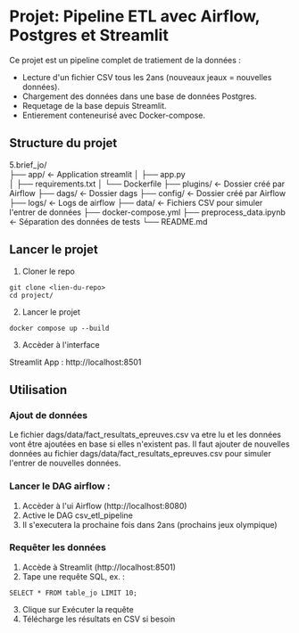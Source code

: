 # Projet: Pipeline ETL avec Airflow, Postgres et Streamlit 

Ce projet est un pipeline complet de tratiement de la données : 
 - Lecture d'un fichier CSV tous les 2ans (nouveaux jeaux = nouvelles données).
 - Chargement des données dans une base de données Postgres.
 - Requetage de la base depuis Streamlit.
 - Entierement conteneurisé avec Docker-compose. 


## Structure du projet 

5.brief_jo/   
├── app/                        ← Application streamlit
│   ├── app.py                  
│   ├── requirements.txt
│   └── Dockerfile
├── plugins/                    ← Dossier créé par Airflow
├── dags/                       ← Dossier dags
├── config/                     ← Dossier créé par Airflow
├── logs/                       ← Logs de airflow
├── data/                       ← Fichiers CSV pour simuler l'entrer de données
├── docker-compose.yml
├── preprocess_data.ipynb       ← Séparation des données de tests
└── README.md

## Lancer le projet

1. Cloner le repo

```
git clone <lien-du-repo>
cd project/
```

2. Lancer le projet 

```
docker compose up --build
```

3. Accèder à l'interface 

Streamlit App : http://localhost:8501

## Utilisation

### Ajout de données
Le fichier dags/data/fact_resultats_epreuves.csv va etre lu et les données vont être ajoutées en base si elles n'existent pas. 
Il faut ajouter de nouvelles données au fichier dags/data/fact_resultats_epreuves.csv pour simuler l'entrer de nouvelles données. 

### Lancer le DAG airflow :
1. Accèder à l'ui Airflow (http://localhost:8080)
2. Active le DAG csv_etl_pipeline
3. Il s'executera la prochaine fois dans 2ans (prochains jeux olympique)

###  Requêter les données
1. Accède à Streamlit (http://localhost:8501)
2. Tape une requête SQL, ex. :
```
SELECT * FROM table_jo LIMIT 10;
```
3. Clique sur Exécuter la requête
4. Télécharge les résultats en CSV si besoin
